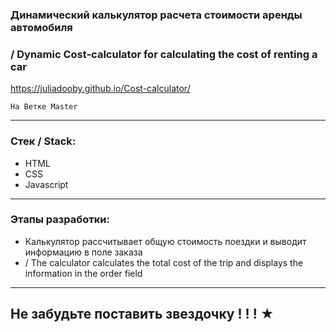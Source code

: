 ### Динамический калькулятор расчета стоимости аренды автомобиля 
### / Dynamic Cost-calculator for calculating the cost of renting a car

https://juliadooby.github.io/Cost-calculator/

`На Ветке Master`

---

### Стек / Stack: 

* HTML
* CSS
* Javascript 

---

### Этапы разработки: 

* Калькулятор рассчитывает общую стоимость поездки и выводит информацию в поле заказа  
* / The calculator calculates the total cost of the trip and displays the information in the order field

---

## Не забудьте поставить звездочку ! ! ! ★ 

 

